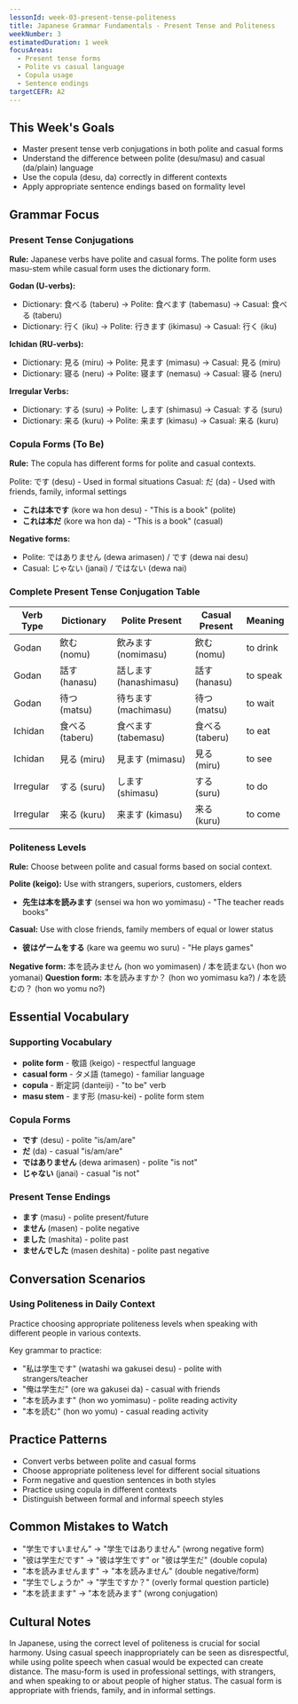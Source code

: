 ```yaml
---
lessonId: week-03-present-tense-politeness
title: Japanese Grammar Fundamentals - Present Tense and Politeness
weekNumber: 3
estimatedDuration: 1 week
focusAreas:
  - Present tense forms
  - Polite vs casual language
  - Copula usage
  - Sentence endings
targetCEFR: A2
---
```


## This Week's Goals

- Master present tense verb conjugations in both polite and casual forms
- Understand the difference between polite (desu/masu) and casual (da/plain) language
- Use the copula (desu, da) correctly in different contexts
- Apply appropriate sentence endings based on formality level

## Grammar Focus

### Present Tense Conjugations

**Rule:** Japanese verbs have polite and casual forms. The polite form uses masu-stem while casual form uses the dictionary form.

**Godan (U-verbs):**
- Dictionary: 食べる (taberu) → Polite: 食べます (tabemasu) → Casual: 食べる (taberu)
- Dictionary: 行く (iku) → Polite: 行きます (ikimasu) → Casual: 行く (iku)

**Ichidan (RU-verbs):**
- Dictionary: 見る (miru) → Polite: 見ます (mimasu) → Casual: 見る (miru)
- Dictionary: 寝る (neru) → Polite: 寝ます (nemasu) → Casual: 寝る (neru)

**Irregular Verbs:**
- Dictionary: する (suru) → Polite: します (shimasu) → Casual: する (suru)
- Dictionary: 来る (kuru) → Polite: 来ます (kimasu) → Casual: 来る (kuru)

### Copula Forms (To Be)

**Rule:** The copula has different forms for polite and casual contexts.

Polite: です (desu) - Used in formal situations
Casual: だ (da) - Used with friends, family, informal settings
- **これは本です** (kore wa hon desu) - "This is a book" (polite)
- **これは本だ** (kore wa hon da) - "This is a book" (casual)

**Negative forms:**
- Polite: ではありません (dewa arimasen) / です (dewa nai desu)
- Casual: じゃない (janai) / ではない (dewa nai)

### Complete Present Tense Conjugation Table

| Verb Type | Dictionary | Polite Present | Casual Present | Meaning |
|-----------|------------|----------------|----------------|---------|
| Godan | 飲む (nomu) | 飲みます (nomimasu) | 飲む (nomu) | to drink |
| Godan | 話す (hanasu) | 話します (hanashimasu) | 話す (hanasu) | to speak |
| Godan | 待つ (matsu) | 待ちます (machimasu) | 待つ (matsu) | to wait |
| Ichidan | 食べる (taberu) | 食べます (tabemasu) | 食べる (taberu) | to eat |
| Ichidan | 見る (miru) | 見ます (mimasu) | 見る (miru) | to see |
| Irregular | する (suru) | します (shimasu) | する (suru) | to do |
| Irregular | 来る (kuru) | 来ます (kimasu) | 来る (kuru) | to come |

### Politeness Levels

**Rule:** Choose between polite and casual forms based on social context.

**Polite (keigo):** Use with strangers, superiors, customers, elders
- **先生は本を読みます** (sensei wa hon wo yomimasu) - "The teacher reads books"

**Casual:** Use with close friends, family members of equal or lower status
- **彼はゲームをする** (kare wa geemu wo suru) - "He plays games"

**Negative form:** 本を読みません (hon wo yomimasen) / 本を読まない (hon wo yomanai)
**Question form:** 本を読みますか？ (hon wo yomimasu ka?) / 本を読むの？ (hon wo yomu no?)

## Essential Vocabulary

### Supporting Vocabulary
- **polite form** - 敬語 (keigo) - respectful language
- **casual form** - タメ語 (tamego) - familiar language
- **copula** - 断定詞 (danteiji) - "to be" verb
- **masu stem** - ます形 (masu-kei) - polite form stem

### Copula Forms
- **です** (desu) - polite "is/am/are"
- **だ** (da) - casual "is/am/are"
- **ではありません** (dewa arimasen) - polite "is not"
- **じゃない** (janai) - casual "is not"

### Present Tense Endings
- **ます** (masu) - polite present/future
- **ません** (masen) - polite negative
- **ました** (mashita) - polite past
- **ませんでした** (masen deshita) - polite past negative

## Conversation Scenarios

### Using Politeness in Daily Context

Practice choosing appropriate politeness levels when speaking with different people in various contexts.

Key grammar to practice:
- "私は学生です" (watashi wa gakusei desu) - polite with strangers/teacher
- "俺は学生だ" (ore wa gakusei da) - casual with friends
- "本を読みます" (hon wo yomimasu) - polite reading activity
- "本を読む" (hon wo yomu) - casual reading activity

## Practice Patterns

- Convert verbs between polite and casual forms
- Choose appropriate politeness level for different social situations
- Form negative and question sentences in both styles
- Practice using copula in different contexts
- Distinguish between formal and informal speech styles

## Common Mistakes to Watch

- "学生ですいません" → "学生ではありません" (wrong negative form)
- "彼は学生だです" → "彼は学生です" or "彼は学生だ" (double copula)
- "本を読みませんます" → "本を読みません" (double negative/form)
- "学生でしょうか" → "学生ですか？" (overly formal question particle)
- "本を読まます" → "本を読みます" (wrong conjugation)

## Cultural Notes

In Japanese, using the correct level of politeness is crucial for social harmony. Using casual speech inappropriately can be seen as disrespectful, while using polite speech when casual would be expected can create distance. The masu-form is used in professional settings, with strangers, and when speaking to or about people of higher status. The casual form is appropriate with friends, family, and in informal settings.